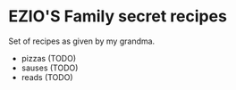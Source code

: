 # EZIO'S Family secret recipes

Set of recipes as given by my grandma.

- pizzas (TODO)
- sauses (TODO)
- reads (TODO)